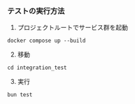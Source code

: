 ### テストの実行方法

1. プロジェクトルートでサービス群を起動

```
docker compose up --build
```

2. 移動

```
cd integration_test
```

3. 実行

```
bun test
```
